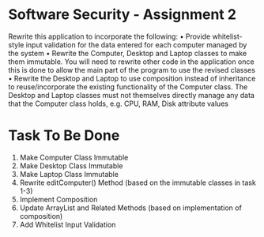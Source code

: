 # Software Security - Assignment 2

Rewrite this application to incorporate the following:
•	Provide whitelist-style input validation for the data entered for each computer managed by the system
•	Rewrite the Computer, Desktop and Laptop classes to make them immutable. You will need to rewrite other code in the application once this is done to allow the main part of the program to use the revised classes
•	Rewrite the Desktop and Laptop to use composition instead of inheritance to reuse/incorporate the existing functionality of the Computer class. The Desktop and Laptop classes must not themselves directly manage any data that the Computer class holds, e.g. CPU, RAM, Disk attribute values

# Task To Be Done
1. Make Computer Class Immutable
2. Make Desktop Class Immutable
3. Make Laptop Class Immutable
4. Rewrite editComputer() Method (based on the immutable classes in task 1-3)
5. Implement Composition
6. Update ArrayList and Related Methods (based on implementation of composition)
7. Add Whitelist Input Validation
